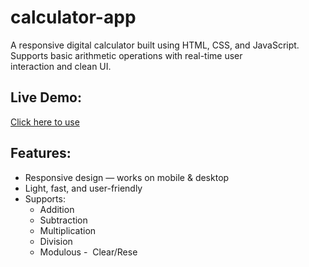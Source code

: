 # calculator-app
A responsive digital calculator built using HTML, CSS, and JavaScript. Supports basic arithmetic operations with real-time user interaction and clean UI.

## Live Demo:
[Click here to use](https://atulsharma96-ops.github.io/calculator-app/)

##  Features:
- Responsive design — works on mobile & desktop
- Light, fast, and user-friendly
- Supports:
  -  Addition
  -  Subtraction
  -  Multiplication
  -  Division
  -  Modulous
  -  Clear/Rese
